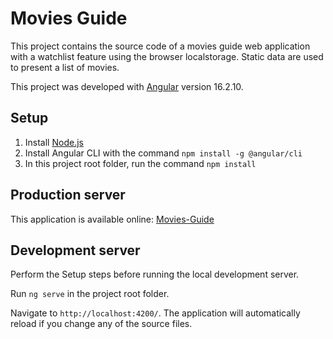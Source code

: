 # Movies Guide

This project contains the source code of a movies guide web application with a watchlist feature using the browser localstorage. Static data are used to present a list of movies.

This project was developed with [Angular](https://angular.io/) version 16.2.10.

## Setup

1. Install [Node.js](https://nodejs.org/en/download)
2. Install Angular CLI with the command `npm install -g @angular/cli`
3. In this project root folder, run the command `npm install`

## Production server

This application is available online: [Movies-Guide](https://movies-guide-watchlist.netlify.app)

## Development server

Perform the Setup steps before running the local development server.

Run `ng serve` in the project root folder.

Navigate to `http://localhost:4200/`. The application will automatically reload if you change any of the source files.

